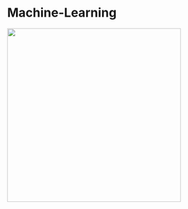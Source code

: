 # Machine-Learning
<img src="https://www.google.com/url?sa=i&url=https%3A%2F%2Fexpertsystem.com%2Fmachine-learning-definition%2F&psig=AOvVaw2UYrnBUVnKIlySEoOUtQG5&ust=1597830837617000&source=images&cd=vfe&ved=0CAIQjRxqFwoTCJD-4_C9pOsCFQAAAAAdAAAAABAD" width = 400 />
